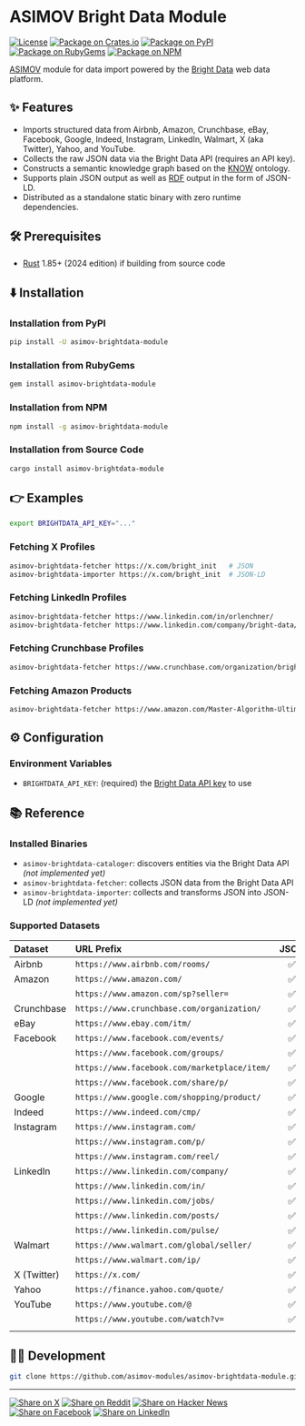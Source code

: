 # ASIMOV Bright Data Module

[![License](https://img.shields.io/badge/license-Public%20Domain-blue.svg)](https://unlicense.org)
[![Package on Crates.io](https://img.shields.io/crates/v/asimov-brightdata-module.svg)](https://crates.io/crates/asimov-brightdata-module)
[![Package on PyPI](https://img.shields.io/pypi/v/asimov-brightdata-module.svg)](https://pypi.org/project/asimov-brightdata-module)
[![Package on RubyGems](https://img.shields.io/gem/v/asimov-brightdata-module.svg)](https://rubygems.org/gems/asimov-brightdata-module)
[![Package on NPM](https://img.shields.io/npm/v/asimov-brightdata-module.svg)](https://npmjs.com/package/asimov-brightdata-module)

[ASIMOV] module for data import powered by the [Bright Data] web data platform.

## ✨ Features

- Imports structured data from Airbnb, Amazon, Crunchbase, eBay, Facebook,
  Google, Indeed, Instagram, LinkedIn, Walmart, X (aka Twitter), Yahoo, and
  YouTube.
- Collects the raw JSON data via the Bright Data API (requires an API key).
- Constructs a semantic knowledge graph based on the [KNOW] ontology.
- Supports plain JSON output as well as [RDF] output in the form of JSON-LD.
- Distributed as a standalone static binary with zero runtime dependencies.

## 🛠️ Prerequisites

- [Rust] 1.85+ (2024 edition) if building from source code

## ⬇️ Installation

### Installation from PyPI

```bash
pip install -U asimov-brightdata-module
```

### Installation from RubyGems

```bash
gem install asimov-brightdata-module
```

### Installation from NPM

```bash
npm install -g asimov-brightdata-module
```

### Installation from Source Code

```bash
cargo install asimov-brightdata-module
```

## 👉 Examples

```bash
export BRIGHTDATA_API_KEY="..."
```

### Fetching X Profiles

```bash
asimov-brightdata-fetcher https://x.com/bright_init   # JSON
asimov-brightdata-importer https://x.com/bright_init  # JSON-LD
```

### Fetching LinkedIn Profiles

```bash
asimov-brightdata-fetcher https://www.linkedin.com/in/orlenchner/
asimov-brightdata-fetcher https://www.linkedin.com/company/bright-data/
```

### Fetching Crunchbase Profiles

```bash
asimov-brightdata-fetcher https://www.crunchbase.com/organization/brightdata
```

### Fetching Amazon Products

```bash
asimov-brightdata-fetcher https://www.amazon.com/Master-Algorithm-Ultimate-Learning-Machine/dp/0465094279
```

## ⚙ Configuration

### Environment Variables

- `BRIGHTDATA_API_KEY`: (required) the [Bright Data API key] to use

## 📚 Reference

### Installed Binaries

- `asimov-brightdata-cataloger`: discovers entities via the Bright Data API
  _(not implemented yet)_
- `asimov-brightdata-fetcher`: collects JSON data from the Bright Data API
- `asimov-brightdata-importer`: collects and transforms JSON into JSON-LD
  _(not implemented yet)_

### Supported Datasets

Dataset | URL Prefix | JSON | RDF
:------ | :--------- | :--: | :--:
Airbnb | `https://www.airbnb.com/rooms/` | ✅ | 🚧
Amazon | `https://www.amazon.com/` | ✅ | 🚧
&nbsp; | `https://www.amazon.com/sp?seller=` | ✅ | 🚧
Crunchbase | `https://www.crunchbase.com/organization/` | ✅ | 🚧
eBay | `https://www.ebay.com/itm/` | ✅ | 🚧
Facebook | `https://www.facebook.com/events/` | ✅ | 🚧
&nbsp; | `https://www.facebook.com/groups/` | ✅ | 🚧
&nbsp; | `https://www.facebook.com/marketplace/item/` | ✅ | 🚧
&nbsp; | `https://www.facebook.com/share/p/` | ✅ | 🚧
Google | `https://www.google.com/shopping/product/` | ✅ | 🚧
Indeed | `https://www.indeed.com/cmp/` | ✅ | 🚧
Instagram | `https://www.instagram.com/` | ✅ | 🚧
&nbsp; | `https://www.instagram.com/p/` | ✅ | 🚧
&nbsp; | `https://www.instagram.com/reel/` | ✅ | 🚧
LinkedIn | `https://www.linkedin.com/company/` | ✅ | 🚧
&nbsp; | `https://www.linkedin.com/in/` | ✅ | 🚧
&nbsp; | `https://www.linkedin.com/jobs/` | ✅ | 🚧
&nbsp; | `https://www.linkedin.com/posts/` | ✅ | 🚧
&nbsp; | `https://www.linkedin.com/pulse/` | ✅ | 🚧
Walmart | `https://www.walmart.com/global/seller/` | ✅ | 🚧
&nbsp; | `https://www.walmart.com/ip/` | ✅ | 🚧
X (Twitter) | `https://x.com/` | ✅ | ✅
Yahoo | `https://finance.yahoo.com/quote/` | ✅ | 🚧
YouTube | `https://www.youtube.com/@` | ✅ | 🚧
&nbsp; | `https://www.youtube.com/watch?v=` | ✅ | 🚧
<img width="100" height="1"/> | <img width="550" height="1"/> | <img width="50" height="1"/> | <img width="50" height="1"/>

## 👨‍💻 Development

```bash
git clone https://github.com/asimov-modules/asimov-brightdata-module.git
```

---

[![Share on X](https://img.shields.io/badge/share%20on-x-03A9F4?logo=x)](https://x.com/intent/post?url=https://github.com/asimov-modules/asimov-brightdata-module&text=asimov-brightdata-module)
[![Share on Reddit](https://img.shields.io/badge/share%20on-reddit-red?logo=reddit)](https://reddit.com/submit?url=https://github.com/asimov-modules/asimov-brightdata-module&title=asimov-brightdata-module)
[![Share on Hacker News](https://img.shields.io/badge/share%20on-hn-orange?logo=ycombinator)](https://news.ycombinator.com/submitlink?u=https://github.com/asimov-modules/asimov-brightdata-module&t=asimov-brightdata-module)
[![Share on Facebook](https://img.shields.io/badge/share%20on-fb-1976D2?logo=facebook)](https://www.facebook.com/sharer/sharer.php?u=https://github.com/asimov-modules/asimov-brightdata-module)
[![Share on LinkedIn](https://img.shields.io/badge/share%20on-linkedin-3949AB?logo=linkedin)](https://www.linkedin.com/sharing/share-offsite/?url=https://github.com/asimov-modules/asimov-brightdata-module)

[ASIMOV]: https://github.com/asimov-platform
[Bright Data]: https://brightdata.com/products/web-scraper
[Bright Data API key]: https://docs.brightdata.com/general/account/api-token
[JSON-LD]: https://json-ld.org
[KNOW]: https://github.com/know-ontology
[NPM]: https:/npmjs.org
[Python]: https://python.org
[RDF]: https://github.com/rust-rdf
[Ruby]: https://ruby-lang.org
[Rust]: https://rust-lang.org

